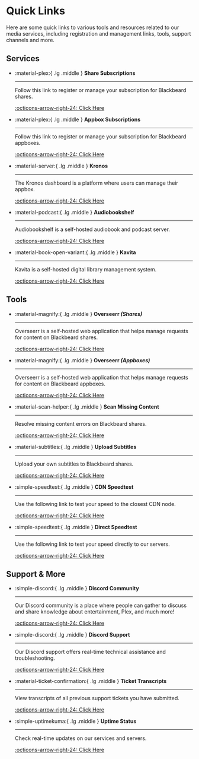 # Quick Links

Here are some quick links to various tools and resources related to our media services, including registration and management links, tools, support channels and more.

## Services

<div class="grid cards" markdown>

-   :material-plex:{ .lg .middle } __Share Subscriptions__

    ---

    Follow this link to register or manage your subscription for Blackbeard shares.

    [:octicons-arrow-right-24: Click Here](https://blackbeard.media/)

-   :material-plex:{ .lg .middle } __Appbox Subscriptions__

    ---

    Follow this link to register or manage your subscription for Blackbeard appboxes.

    [:octicons-arrow-right-24: Click Here](https://blackbeard.shop/)

-   :material-server:{ .lg .middle } __Kronos__

    ---

    The Kronos dashboard is a platform where users can manage their appbox.

    [:octicons-arrow-right-24: Click Here](https://kronos.blackbeard.shop)

-   :material-podcast:{ .lg .middle } __Audiobookshelf__

    ---

    Audiobookshelf is a self-hosted audiobook and podcast server.

    [:octicons-arrow-right-24: Click Here](https://audiobookshelf.blackbeard.media)


-   :material-book-open-variant:{ .lg .middle } __Kavita__

    ---

    Kavita is a self-hosted digital library management system.

    [:octicons-arrow-right-24: Click Here](https://kavita.blackbeard.media)

</div>

## Tools

<div class="grid cards" markdown>

-   :material-magnify:{ .lg .middle } __Overseerr *(Shares)*__

    ---

    Overseerr is a self-hosted web application that helps manage requests for content on Blackbeard shares.

    [:octicons-arrow-right-24: Click Here](https://overseerr.blackbeard.media)

-   :material-magnify:{ .lg .middle } __Overseerr *(Appboxes)*__

    ---

    Overseerr is a self-hosted web application that helps manage requests for content on Blackbeard appboxes.

    [:octicons-arrow-right-24: Click Here](https://overseerr.blackbeard.shop)

-   :material-scan-helper:{ .lg .middle } __Scan Missing Content__

    ---

    Resolve missing content errors on Blackbeard shares.

    [:octicons-arrow-right-24: Click Here]([https://kronos.blackbeard.shop](https://blackbeard.media/scan-media))

-   :material-subtitles:{ .lg .middle } __Upload Subtitles__

    ---

    Upload your own subtitles to Blackbeard shares.

    [:octicons-arrow-right-24: Click Here](https://blackbeard.media/subtitles-upload)


-   :simple-speedtest:{ .lg .middle } __CDN Speedtest__

    ---

    Use the following link to test your speed to the closest CDN node.

    [:octicons-arrow-right-24: Click Here](https://speedtest.brrrrrr.net/)

-   :simple-speedtest:{ .lg .middle } __Direct Speedtest__

    ---

    Use the following link to test your speed directly to our servers.

    [:octicons-arrow-right-24: Click Here](https://speedtest.blackbeard.brrrrrr.net/)

</div>

## Support & More

<div class="grid cards" markdown>

-   :simple-discord:{ .lg .middle } __Discord Community__

    ---

    Our Discord community is a place where people can gather to discuss and share knowledge about entertainment, Plex, and much more!

    [:octicons-arrow-right-24: Click Here](https://discord.blackbeard.media)

-   :simple-discord:{ .lg .middle } __Discord Support__

    ---

    Our Discord support offers real-time technical assistance and troubleshooting.

    [:octicons-arrow-right-24: Click Here](https://discord.com/channels/532304048200744982/921503213432242196)

-   :material-ticket-confirmation:{ .lg .middle } __Ticket Transcripts__

    ---

    View transcripts of all previous support tickets you have submitted.

    [:octicons-arrow-right-24: Click Here](https://transcripts.blackbeard.media)

-   :simple-uptimekuma:{ .lg .middle } __Uptime Status__

    ---

    Check real-time updates on our services and servers.

    [:octicons-arrow-right-24: Click Here](https://uptime.blackbeard.media/status/home)

</div>
